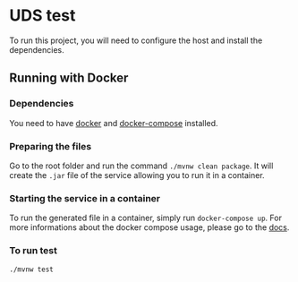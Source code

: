 # UDS test
To run this project, you will need to configure the host and install the dependencies.


## Running with Docker

### Dependencies
You need to have [docker](https://docs.docker.com/install/) and [docker-compose](https://docs.docker.com/compose/install/) installed.

### Preparing the files
Go to the root folder and run the command `./mvnw clean package`. It will create the `.jar` file of the service allowing you to run it in a container.

### Starting the service in a container
To run the generated file in a container, simply run `docker-compose up`.
For more informations about the docker compose usage, please go to the [docs](https://docs.docker.com/compose/).

### To run test
`./mvnw test`